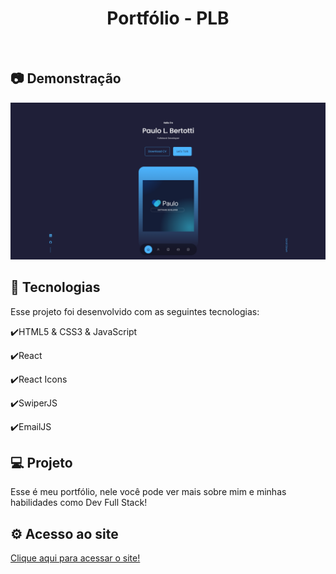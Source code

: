 <h1 align="center">
   Portfólio - PLB
</h1>

<br>

## :camera: Demonstração

<div align="center">
   
   ![png1](github/Home.png)
   
</div>

## :rocket: Tecnologias

Esse projeto foi desenvolvido com as seguintes tecnologias:

✔️HTML5 & CSS3 & JavaScript

✔️React

✔️React Icons

✔️SwiperJS

✔️EmailJS

## 💻 Projeto

Esse é meu portfólio, nele você pode ver mais sobre mim e minhas habilidades como Dev Full Stack!

## ⚙ Acesso ao site

[Clique aqui para acessar o site!](https://plb-portfolio.netlify.app)
